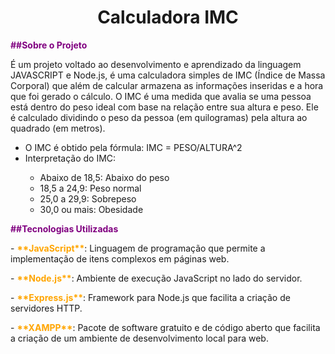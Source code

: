 <h1 align="center">Calculadora IMC</h1>

<p style="color: purple; font-weight: bold;">##Sobre o Projeto</p>
<p>É um projeto voltado ao desenvolvimento e aprendizado da linguagem JAVASCRIPT e Node.js, é uma calculadora simples de IMC (Índice de Massa Corporal) que além de calcular armazena as informações inseridas e a hora que foi gerado o cálculo.
O IMC é uma medida que avalia se uma pessoa está dentro do peso ideal com base na relação entre sua altura e peso. Ele é calculado dividindo o peso da pessoa (em quilogramas) pela altura ao quadrado (em metros).</p>

<ul>
    <li>O IMC é obtido pela fórmula: IMC = PESO/ALTURA^2</li>
    <li>Interpretação do IMC:</li>
        <ul>
            <li>Abaixo de 18,5: Abaixo do peso</li>
            <li>18,5 a 24,9: Peso normal</li>
            <li>25,0 a 29,9: Sobrepeso</li>
            <li>30,0 ou mais: Obesidade</li>
        </ul>
</ul>

<p style="color: purple; font-weight: bold;">##Tecnologias Utilizadas</p>
<p>- <span style="color: orange; font-weight: bold;">**JavaScript**</span>: Linguagem de programação que permite a implementação de itens complexos em páginas web.</p>
<p>- <span style="color: orange; font-weight: bold;">**Node.js**</span>: Ambiente de execução JavaScript no lado do servidor.</p>
<p>- <span style="color: orange; font-weight: bold;">**Express.js**</span>: Framework para Node.js que facilita a criação de servidores HTTP.</p>
<p> - <span style="color: orange; font-weight: bold;">**XAMPP**</span>: Pacote de software gratuito e de código aberto que facilita a criação de um ambiente de desenvolvimento local para web.</p>